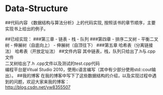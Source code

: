 # Data-Structure
##代码内容
《数据结构与算法分析》上的代码实现,
按照该书的章节顺序，主要实现书上给出的例子。 

##已经实现：
###第三章
	- 链表
	- 栈
	- 队列
###第四章
	- 排序二叉树
	- 平衡二叉树
	- 伸展树（自底向上）
	- 伸展树（自顶往下）
###第五章
	哈希表（分离链接法）
	哈希表（开放定址法）
##文件内容
其中链表，栈，队列只给出了.h与.cpp文件  
二叉树给出了.h .cpp文件以及测试的test.cpp代码  
编程平台是Vitual Studio 2010，使用c语言编写（其中有少部分使用std::cout输出）。
##我的博客
在我的博客中写下了这些数据结构的介绍，以及实现过程中遇到的问题，欢迎大家来我的博客：  
http://blog.csdn.net/yw8355507